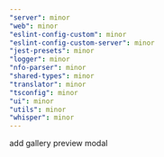 ```yaml
---
"server": minor
"web": minor
"eslint-config-custom": minor
"eslint-config-custom-server": minor
"jest-presets": minor
"logger": minor
"nfo-parser": minor
"shared-types": minor
"translator": minor
"tsconfig": minor
"ui": minor
"utils": minor
"whisper": minor
---
```


add gallery preview modal
